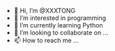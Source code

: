 - 👋 Hi, I’m @XXXTONG
- 👀 I’m interested in programming
- 🌱 I’m currently learning Python
- 💞️ I’m looking to collaborate on ...
- 📫 How to reach me ...

<!---
XXXTONG/XXXTONG is a ✨ special ✨ repository because its `README.md` (this file) appears on your GitHub profile.
You can click the Preview link to take a look at your changes.
--->
